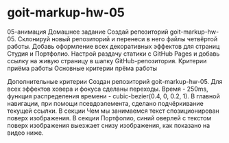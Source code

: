 # goit-markup-hw-05
05-анимация
Домашнее задание
Создай репозиторий goit-markup-hw-05.
Склонируй новый репозиторий и перенеси в него файлы четвёртой работы.
Добавь оформление всех декоративных эффектов для страниц Студия и Портфолио.
Настрой раздачу статики с GitHub Pages и добавь ссылку на живую страницу в шапку GitHub-репозитория.
Критерии приёма работы
Основные критерии прёма работы

Дополнительные критерии
Создан репозиторий goit-markup-hw-05.
Для всех эффектов ховера и фокуса сделаны переходы. Время - 250ms, функция распределения времени - cubic-bezier(0.4, 0, 0.2, 1).
В главной навигации, при помощи псевдоэлемента, сделано подчёркивание текущей ссылки.
В секции Чем мы занимаемся текст спозиционирован поверх изображения.
В секции Портфолио, синий оверлей с текстом поверх изображения выезжает снизу изображения, как показано на видео ниже.
